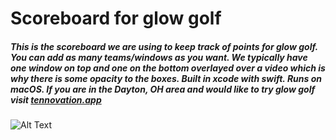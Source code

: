 
# Scoreboard for glow golf

##### This is the scoreboard we are using to keep track of points for glow golf. You can add as many teams/windows as you want. We typically have one window on top and one on the bottom overlayed over a video which is why there is some opacity to the boxes. Built in xcode with swift. Runs on macOS. If you are in the Dayton, OH area and would like to try glow golf visit [tennovation.app](www.tennovation.app) 


![Alt Text](https://lh3.googleusercontent.com/RjNRBPYjpASgY_vWkKiBdW1T5mVNcG5QYqP-C4oigmvNhur4TcRVFAMX__ivTf3_HMy3pADYK6LjKpHH-Wc83glj_feIgy44y5KS9eMaWMA0Mq8eyr0YKTZfBWcR1Rsrm74_Nocx0w=w2400)
